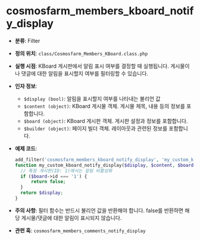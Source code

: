 # cosmosfarm_members_kboard_notify_display

- **분류**: Filter
- **정의 위치**: `class/Cosmosfarm_Members_KBoard.class.php`
- **실행 시점**: KBoard 게시판에서 알림 표시 여부를 결정할 때 실행됩니다. 게시물이나 댓글에 대한 알림을 표시할지 여부를 필터링할 수 있습니다.
- **인자 정보**:
  - `$display (bool)`: 알림을 표시할지 여부를 나타내는 불리언 값
  - `$content (object)`: KBoard 게시물 객체. 게시물 제목, 내용 등의 정보를 포함합니다.
  - `$board (object)`: KBoard 게시판 객체. 게시판 설정과 정보를 포함합니다.
  - `$builder (object)`: 페이지 빌더 객체. 레이아웃과 관련된 정보를 포함합니다.
- **예제 코드**:

  ```php
  add_filter('cosmosfarm_members_kboard_notify_display', 'my_custom_kboard_notify_display', 10, 4);
  function my_custom_kboard_notify_display($display, $content, $board, $builder) {
    // 특정 게시판(ID: 1)에서는 알림 비활성화
    if ($board->id === '1') {
        return false;
    }
    return $display;
  }
  ```

- **주의 사항**: 필터 함수는 반드시 불리언 값을 반환해야 합니다. false를 반환하면 해당 게시물/댓글에 대한 알림이 표시되지 않습니다.
- **관련 훅**: `cosmosfarm_members_comments_notify_display`
